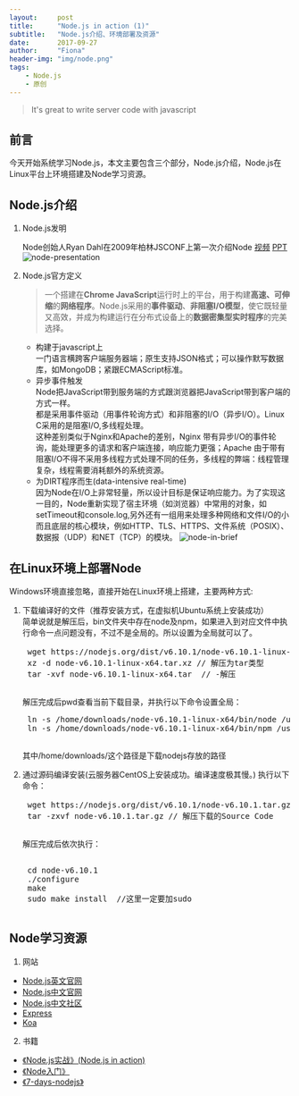 ```yaml
---
layout:     post
title:      "Node.js in action (1)"
subtitle:   "Node.js介绍、环境部署及资源"
date:       2017-09-27
author:     "Fiona"
header-img: "img/node.png"
tags:
    - Node.js
    - 原创
---
```




> It's great to write server code with javascript

## 前言  

今天开始系统学习Node.js，本文主要包含三个部分，Node.js介绍，Node.js在Linux平台上环境搭建及Node学习资源。

## Node.js介绍

1. Node.js发明  

    Node创始人Ryan Dahl在2009年柏林JSCONF上第一次介绍Node [视频](https://www.youtube.com/watch?v=ztspvPYybIY) [PPT](http://s3.amazonaws.com/four.livejournal/20091117/jsconf.pdf)  
    ![node-presentation](/blog/img/in-post/post-node-in-action-1/node_presentation.png)

2. Node.js官方定义  

    > 一个搭建在**Chrome JavaScript**运行时上的平台，用于构建**高速、可伸缩**的**网络程序**。Node.js采用的**事件驱动**、**非阻塞I/O模型**，使它既轻量又高效，并成为构建运行在分布式设备上的**数据密集型实时程序**的完美选择。

    * 构建于javascript上  
    一门语言横跨客户端服务器端；原生支持JSON格式；可以操作默写数据库，如MongoDB；紧跟ECMAScript标准。
    * 异步事件触发  
    Node把JavaScript带到服务端的方式跟浏览器把JavaScript带到客户端的方式一样。  
    都是采用事件驱动（用事件轮询方式）和非阻塞的I/O（异步I/O）。Linux C采用的是阻塞I/O,多线程处理。  
    这种差别类似于Nginx和Apache的差别，Nginx 带有异步I/O的事件轮询，能处理更多的请求和客户端连接，响应能力更强；Apache 由于带有阻塞I/O不得不采用多线程方式处理不同的任务，多线程的弊端：线程管理复杂，线程需要消耗额外的系统资源。
    * 为DIRT程序而生(data-intensive real-time)  
    因为Node在I/O上非常轻量，所以设计目标是保证响应能力。为了实现这一目的，Node重新实现了宿主环境（如浏览器）中常用的对象，如setTimeout和console.log,另外还有一组用来处理多种网络和文件I/O的小而且底层的核心模块，例如HTTP、TLS、HTTPS、文件系统（POSIX）、数据报（UDP）和NET（TCP）的模块。
    ![node-in-brief](/blog/img/in-post/post-node-in-action-1/node_in_brief.png)
    
## 在Linux环境上部署Node

Windows环境直接忽略，直接开始在Linux环境上搭建，主要两种方式:  
1. 下载编译好的文件（推荐安装方式，在虚拟机Ubuntu系统上安装成功）  
    简单说就是解压后，bin文件夹中存在node及npm，如果进入到对应文件中执行命令一点问题没有，不过不是全局的。所以设置为全局就可以了。
    <pre>
    wget https://nodejs.org/dist/v6.10.1/node-v6.10.1-linux-x64.tar.xz  // 下载
    xz -d node-v6.10.1-linux-x64.tar.xz // 解压为tar类型
    tar -xvf node-v6.10.1-linux-x64.tar  // -解压
    </pre>

    解压完成后pwd查看当前下载目录，并执行以下命令设置全局：

    <pre>
    ln -s /home/downloads/node-v6.10.1-linux-x64/bin/node /usr/local/bin/node
    ln -s /home/downloads/node-v6.10.1-linux-x64/bin/npm /usr/local/bin/npm
    </pre>
    其中/home/downloads/这个路径是下载nodejs存放的路径
    

2. 通过源码编译安装(云服务器CentOS上安装成功。编译速度极其慢。)
    执行以下命令：
    <pre>
    wget https://nodejs.org/dist/v6.10.1/node-v6.10.1.tar.gz // 该地址为Source Code下载地址
    tar -zxvf node-v6.10.1.tar.gz // 解压下载的Source Code
    </pre>
    解压完成后依次执行：
    <pre> 
    cd node-v6.10.1
    ./configure
    make
    sudo make install  //这里一定要加sudo
    </pre>

## Node学习资源

1. 网站
* [Node.js英文官网](https://nodejs.org/en/)
* [Node.js中文官网](http://nodejs.cn/)
* [Node.js中文社区](https://cnodejs.org/)
* [Express](http://www.expressjs.com.cn/)
* [Koa](http://koajs.com/)

2. 书籍
* [《Node.js实战》(Node.js in action)](https://www.manning.com/books/node-js-in-action)
* [《Node入门》](https://www.nodebeginner.org/index-zh-cn.html#structure)
* [《7-days-nodejs》](http://nqdeng.github.io/7-days-nodejs/)


